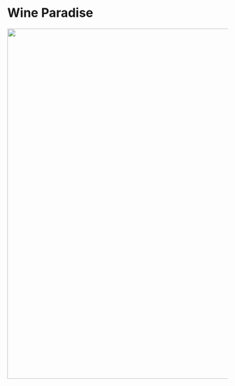 # Wine Paradise

<img src="https://github.com/AndreaEv18/E-commerce-DApp/tree/main/static/anteprima.png" width="800" />